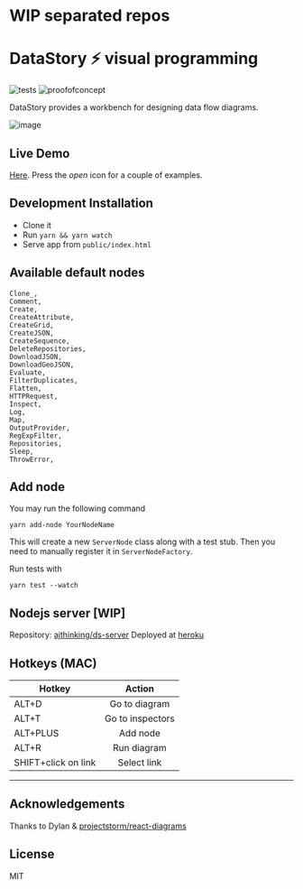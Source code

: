 # WIP separated repos

# DataStory ⚡ visual programming

![tests](https://github.com/ajthinking/data-story/workflows/tests/badge.svg)
![proofofconcept](https://img.shields.io/badge/proof%20of%20concept-gold)
<!--![version](https://img.shields.io/packagist/v/ajthinking/data-story?color=blue)-->


DataStory provides a workbench for designing data flow diagrams.

![image](https://user-images.githubusercontent.com/3457668/117117786-3d48a900-ad90-11eb-91eb-520f7919d7fa.png)

## Live Demo
[Here](https://ajthinking.github.io/data-story/). Press the *open* icon for a couple of examples.

## Development Installation
* Clone it
* Run `yarn && yarn watch`
* Serve app from `public/index.html`

## Available default nodes
```
Clone_,
Comment,
Create,
CreateAttribute,
CreateGrid,
CreateJSON,
CreateSequence,
DeleteRepositories,
DownloadJSON,
DownloadGeoJSON,
Evaluate,
FilterDuplicates,
Flatten,
HTTPRequest,
Inspect,
Log,
Map,
OutputProvider,
RegExpFilter,
Repositories,
Sleep,
ThrowError,
```

## Add node
You may run the following command
```
yarn add-node YourNodeName
```

This will create a new `ServerNode` class along with a test stub. Then you need to manually register it in `ServerNodeFactory`.

Run tests with
```
yarn test --watch
```

## Nodejs server [WIP]
Repository: [ajthinking/ds-server](https://github.com/ajthinking/ds-server)
Deployed at [heroku](https://data-story-server.herokuapp.com/)

## Hotkeys (MAC)

| Hotkey        | Action           |
| ------------- |:-------------:|
| ALT+D                 | Go to diagram |
| ALT+T                 | Go to inspectors |
| ALT+PLUS              | Add node |
| ALT+R                 | Run diagram |
| SHIFT+click on link   | Select link |

<hr>

## Acknowledgements
Thanks to Dylan & [projectstorm/react-diagrams](https://github.com/projectstorm/react-diagrams)

## License
MIT
